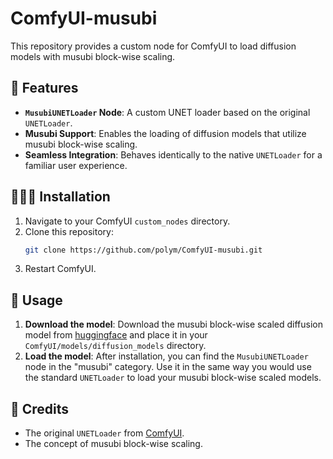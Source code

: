 # ComfyUI-musubi

This repository provides a custom node for ComfyUI to load diffusion models with musubi block-wise scaling.

## 🌟 Features

*   **`MusubiUNETLoader` Node**: A custom UNET loader based on the original `UNETLoader`.
*   **Musubi Support**: Enables the loading of diffusion models that utilize musubi block-wise scaling.
*   **Seamless Integration**: Behaves identically to the native `UNETLoader` for a familiar user experience.

## 👨🏻‍🔧 Installation

1.  Navigate to your ComfyUI `custom_nodes` directory.
2.  Clone this repository:
    ```bash
    git clone https://github.com/polym/ComfyUI-musubi.git
    ```
3.  Restart ComfyUI.

## 🚀 Usage

1.  **Download the model**: Download the musubi block-wise scaled diffusion model from [huggingface](https://huggingface.co/polym/COMFY_MODELS) and place it in your `ComfyUI/models/diffusion_models` directory.
2.  **Load the model**: After installation, you can find the `MusubiUNETLoader` node in the "musubi" category. Use it in the same way you would use the standard `UNETLoader` to load your musubi block-wise scaled models.

## 🙏 Credits

*   The original `UNETLoader` from [ComfyUI](https://github.com/comfyanonymous/ComfyUI).
*   The concept of musubi block-wise scaling.
